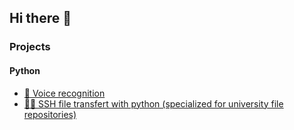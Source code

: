 ## Hi there 🎉


### Projects
#### Python
 - <a href="https://github.com/nexus9111/voice_recognition">🎤 Voice recognition</a>
 - <a href="https://github.com/nexus9111/DUTINFO_PHPSERVER">🧑‍🎓 SSH file transfert with python (specialized for university file repositories)</a>

 
